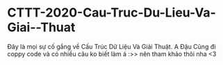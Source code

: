 # CTTT-2020-Cau-Truc-Du-Lieu-Va-Giai--Thuat

Đây là mọi sự cố gắng về Cấu Trúc Dữ Liệu Và Giải Thuật.
A Đậu Cũng đi coppy code và có nhiều câu ko biết làm á :>> nên tham khảo thôi nha <3
